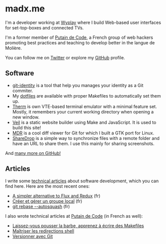 # madx.me

I'm a developer working at [Wyplay][wyplay] where I build Web-based user
interfaces for set-top-boxes and connected TVs.

I'm a former member of [Putain de Code][pbang], a French group of web hackers
promoting best practices and teaching to develop better in the langue de
Molière.

You can follow me on [Twitter][tw] or explore my [GitHub][gh] profile.

[wyplay]: http://wyplay.com/
[pbang]: http://putaindecode.fr/
[tw]: https://twitter.com/madx
[gh]: https://github.com/madx

## Software

* [git-identity][gh:git-identity] is a tool that help you manages your identity
  as a Git commiter.
* My [dotfiles][gh:propane] are available with proper Makefiles to
  automatically set them up.
* [Therm][gh:therm] is own VTE-based terminal emulator with a minimal feature
  set. Mostly, it remembers your current working directory when opening a new
  window.
* [Veil][gh:veil] is a static website builder using Make and JavaScript. It is
  used to build this site!
* [MDR][gh:mdr] is a cool diff viewer for Git for which I built a GTK port for
  Linux.
* [ShareDrop][gh:sharedrop] is a simple way to synchronize files with a remote
  folder and have an URL to share them. I use this mainly for sharing
  screenshots.

And [many more on GitHub!][gh:repos]

[gh:git-identity]: https://github.com/madx/git-identity
[gh:propane]: https://github.com/madx/propane
[gh:therm]: https://github.com/madx/therm
[gh:veil]: https://github.com/madx/veil
[gh:mdr]: https://github.com/halffullheart/mdr
[gh:sharedrop]: https://github.com/madx/sharedrop
[gh:repos]: https://github.com/madx?tab=repositories

## Articles

I write some [technical articles](/articles/#software) about software
development, which you can find here. Here are the most recent ones:

- [A simpler alternative to Flux and Redux](/articles/a-simpler-alternative-to-flux-and-redux.html) (fr)
- [Créer et gérer un groupe local](/articles/creer_et_gerer_un_groupe_local.html) (fr)
- [git rebase --autosquash](/articles/git_rebase_autosquash.html) (fr)

I also wrote technical articles at [Putain de Code][p:articles] (in French as
well):

- [Laissez-vous pousser la barbe, apprenez à écrire des Makefiles][p:make]
- [Maîtriser les redirections shell][p:redirections]
- [Versionner avec Git][p:git]


[p:articles]: http://putaindecode.fr/fr/articles
[p:make]: http://putaindecode.io/fr/articles/make/
[p:redirections]: http://putaindecode.io/fr/articles/shell/redirections/
[p:git]: http://putaindecode.io/fr/articles/git/
